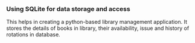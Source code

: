 ### Using SQLite for data storage and access

This helps in creating a python-based library management application. It stores the details of books in library, their availability, issue and history of rotations in database.
